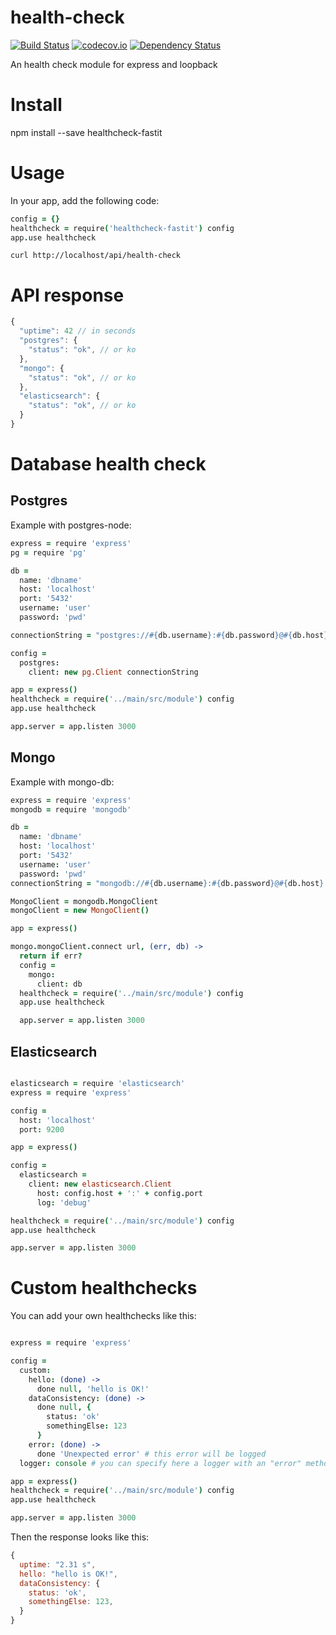 # health-check
[![Build Status](https://travis-ci.org/FastIT/health-check.svg?branch=master)](https://travis-ci.org/FastIT/health-check)
[![codecov.io](https://codecov.io/github/FastIT/health-check/coverage.svg?branch=master)](https://codecov.io/github/FastIT/health-check?branch=master)
[![Dependency Status](https://david-dm.org/FastIT/health-check.svg)](https://david-dm.org/FastIT/health-check)

An health check module for express and loopback

# Install

npm install --save healthcheck-fastit

# Usage

In your app, add the following code:

```coffeescript
config = {}
healthcheck = require('healthcheck-fastit') config
app.use healthcheck
```

```
curl http://localhost/api/health-check
```

# API response

```javascript
{
  "uptime": 42 // in seconds
  "postgres": {
    "status": "ok", // or ko
  },
  "mongo": {
    "status": "ok", // or ko
  },
  "elasticsearch": {
    "status": "ok", // or ko
  }
}
```

# Database health check

## Postgres

Example with postgres-node:

```coffeescript
express = require 'express'
pg = require 'pg'

db =
  name: 'dbname'
  host: 'localhost'
  port: '5432'
  username: 'user'
  password: 'pwd'

connectionString = "postgres://#{db.username}:#{db.password}@#{db.host}:#{db.port}/#{db.name}"

config =
  postgres:
    client: new pg.Client connectionString

app = express()
healthcheck = require('../main/src/module') config
app.use healthcheck

app.server = app.listen 3000
```

## Mongo

Example with mongo-db:

```coffeescript
express = require 'express'
mongodb = require 'mongodb'

db =
  name: 'dbname'
  host: 'localhost'
  port: '5432'
  username: 'user'
  password: 'pwd'
connectionString = "mongodb://#{db.username}:#{db.password}@#{db.host}:#{db.port}/#{db.name}"

MongoClient = mongodb.MongoClient
mongoClient = new MongoClient()

app = express()

mongo.mongoClient.connect url, (err, db) ->
  return if err?
  config =
    mongo:
      client: db
  healthcheck = require('../main/src/module') config
  app.use healthcheck

  app.server = app.listen 3000

```

## Elasticsearch

```coffeescript

elasticsearch = require 'elasticsearch'
express = require 'express'

config =
  host: 'localhost'
  port: 9200

app = express()

config =
  elasticsearch =
    client: new elasticsearch.Client
      host: config.host + ':' + config.port
      log: 'debug'

healthcheck = require('../main/src/module') config
app.use healthcheck

app.server = app.listen 3000

```

# Custom healthchecks

You can add your own healthchecks like this:

```coffeescript

express = require 'express'

config =
  custom:
    hello: (done) ->
      done null, 'hello is OK!'
    dataConsistency: (done) ->
      done null, {
        status: 'ok'
        somethingElse: 123
      }
    error: (done) ->
      done 'Unexpected error' # this error will be logged
  logger: console # you can specify here a logger with an "error" method to log errors

app = express()
healthcheck = require('../main/src/module') config
app.use healthcheck

app.server = app.listen 3000

```

Then the response looks like this:

```javascript
{
  uptime: "2.31 s",
  hello: "hello is OK!",
  dataConsistency: {
    status: 'ok',
    somethingElse: 123,
  }
}
```
